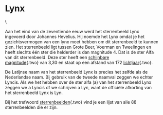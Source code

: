 # Lynx

\

Aan het eind van de zeventiende eeuw werd het sterrenbeeld Lynx
ingevoerd door Johannes Hevelius. Hij noemde het Lynx omdat je het
gezichtsvermogen van een lynx moet hebben om dit sterrenbeeld te kunnen
zien. Het sterrenbeeld ligt tussen Grote Beer, Voerman en Tweelingen en
heeft slechts één ster die helderder is dan magnitude 4. Dat is de ster
Alfa van dit sterrenbeeld. Deze ster heeft een [schijnbare\
magnitude](schijnba.html){.two} van 3,30 en staat op een afstand van 172
[lichtjaar](lichtjaa.html){.two}.

De Latijnse naam van het sterrenbeeld Lynx is precies het zelfde als de
Nederlandse naam. Bij gebruik van de tweede naamval zeggen we echter
Lyncis. Als we het hebben over de ster alfa (a) van het sterrenbeeld
Lynx zeggen we a Lyncis of we schrijven a Lyn, want de officiële
afkorting van het sterrenbeeld Lynx is Lyn.

Bij het trefwoord [sterrenbeelden](sterrenb.html){.two} vind je een
lijst van alle 88 sterrenbeelden die er zijn.
